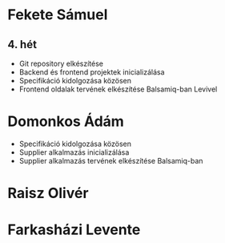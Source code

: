 # Fekete Sámuel
## 4. hét
- Git repository elkészítése
- Backend és frontend projektek inicializálása
- Specifikáció kidolgozása közösen
- Frontend oldalak tervének elkészítése Balsamiq-ban Levivel


# Domonkos Ádám
- Specifikáció kidolgozása közösen
- Supplier alkalmazás inicializálása
- Supplier alkalmazás tervének elkészítése Balsamiq-ban


# Raisz Olivér



# Farkasházi Levente
